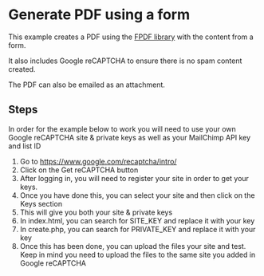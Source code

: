 # Generate PDF using a form

This example creates a PDF using the <a href="http://www.fpdf.org/" target="_blank">FPDF library</a> with the content from a form.

It also includes Google reCAPTCHA to ensure there is no spam content created.

The PDF can also be emailed as an attachment.

## Steps

In order for the example below to work you will need to use your own Google reCAPTCHA site &amp; private keys as well as your MailChimp API key and list ID

1. Go to <a href="https://www.google.com/recaptcha/intro/">https://www.google.com/recaptcha/intro/</a>
2. Click on the Get reCAPTCHA button
3. After logging in, you will need to register your site in order to get your keys.
4. Once you have done this, you can select your site and then click on the Keys section
5. This will give you both your site &amp; private keys
6. In index.html, you can search for SITE_KEY and replace it with your key
7. In create.php, you can search for PRIVATE_KEY and replace it with your key
8. Once this has been done, you can upload the files your site and test. Keep in mind you need to upload the files to the same site you added in Google reCAPTCHA
